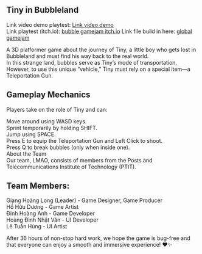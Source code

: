 ## Tiny in Bubbleland  

Link video demo playtest: [Link video demo](https://drive.google.com/file/d/1m7B3z2ShBFVl9hM9hjpwtTJ7ovrPj6_Y/view?usp=sharing)  
Link playtest (itch.io): [bubble gamejam itch.io](https://isanh.itch.io/bubble-in-tinyland)
Link file build in here: [global gamejam](https://globalgamejam.org/games/2025/tiny-bubbleland-9)

A 3D platformer game about the journey of Tiny, a little boy who gets lost in Bubbleland and must find his way back to the real world.  
In this strange land, bubbles serve as Tiny’s mode of transportation. However, to use this unique “vehicle,” Tiny must rely on a special item—a Teleportation Gun.  

## Gameplay Mechanics  

Players take on the role of Tiny and can:  

Move around using WASD keys.  
Sprint temporarily by holding SHIFT.  
Jump using SPACE.  
Press E to equip the Teleportation Gun and Left Click to shoot.  
Press Q to break bubbles (only when inside one).  
About the Team  
Our team, LMAO, consists of members from the Posts and Telecommunications Institute of Technology (PTIT).  

## Team Members:  

Giang Hoàng Long (Leader) - Game Designer, Game Producer    
Hồ Hữu Dương - Game Artist  
Đinh Hoàng Anh - Game Developer  
Hoàng Đình Nhật Văn - UI Developer  
Lê Tuấn Hùng - UI Artist  

After 36 hours of non-stop hard work, we hope the game is bug-free and that everyone can enjoy a smooth and immersive experience! ❤️✨


